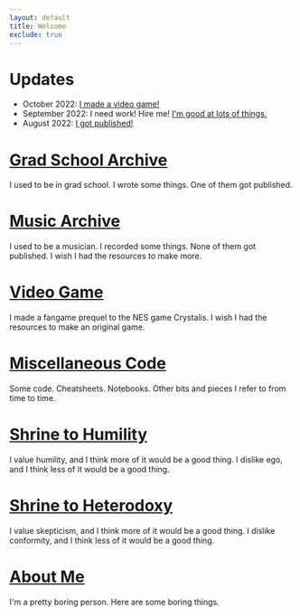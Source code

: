 ```yaml
---
layout: default
title: Welcome
exclude: true
---
```


# Updates

  * October 2022: [I made a video game!](/misc/vg/)
  * September 2022: I need work! Hire me! [I'm good at lots of things.](/about/resume.pdf)
  * August 2022: [I got published!](https://link.springer.com/article/10.1007/s10657-022-09750-9)

# [Grad School Archive](/grad/)
I used to be in grad school. I wrote some things. One of them got published.

# [Music Archive](/music/)
I used to be a musician. I recorded some things. None of them got published. I wish I had the resources to make more.

# [Video Game](/misc/vg/)
I made a fangame prequel to the NES game Crystalis. I wish I had the resources to make an original game.

# [Miscellaneous Code](/code/)
Some code. Cheatsheets. Notebooks. Other bits and pieces I refer to from time to time. 

# [Shrine to Humility](/shrines/humility/)
I value humility, and I think more of it would be a good thing. I dislike ego, and I think less of it would be a good thing.

# [Shrine to Heterodoxy](/shrines/heterodoxy/)
I value skepticism, and I think more of it would be a good thing. I dislike conformity, and I think less of it would be a good thing.

# [About Me](/about/)
I'm a pretty boring person. Here are some boring things.
